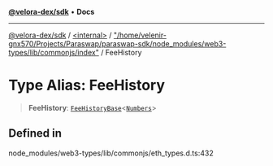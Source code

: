 [**@velora-dex/sdk**](../../../../README.md) • **Docs**

***

[@velora-dex/sdk](../../../../globals.md) / [\<internal\>](../../../README.md) / ["/home/velenir-gnx570/Projects/Paraswap/paraswap-sdk/node\_modules/web3-types/lib/commonjs/index"](../README.md) / FeeHistory

# Type Alias: FeeHistory

> **FeeHistory**: [`FeeHistoryBase`](../interfaces/FeeHistoryBase.md)\<[`Numbers`](../../../type-aliases/Numbers.md)\>

## Defined in

node\_modules/web3-types/lib/commonjs/eth\_types.d.ts:432

